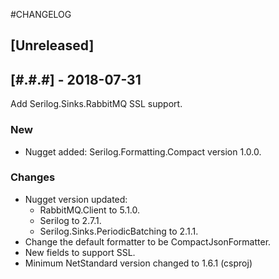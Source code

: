 #CHANGELOG

## [Unreleased]
## [#.#.#] - 2018-07-31
Add Serilog.Sinks.RabbitMQ SSL support.

### New
* Nugget added: Serilog.Formatting.Compact version 1.0.0.
  
### Changes
* Nugget version updated: 
    * RabbitMQ.Client to 5.1.0.
    * Serilog to 2.7.1.
    * Serilog.Sinks.PeriodicBatching to 2.1.1.
* Change the default formatter to be CompactJsonFormatter.
* New fields to support SSL.
* Minimum NetStandard version changed to 1.6.1 (csproj)


